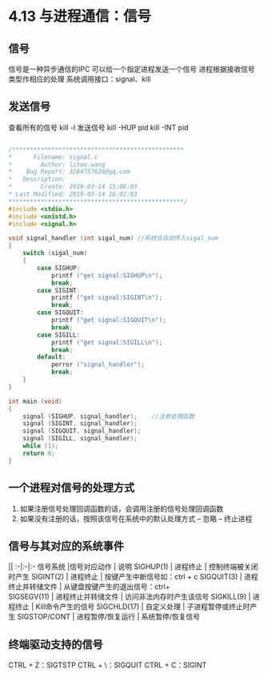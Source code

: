 # 4.13 与进程通信：信号
## 信号
信号是一种异步通信的IPC
可以给一个指定进程发送一个信号
进程根据接收信号类型作相应的处理
系统调用接口：signal、kill
## 发送信号
查看所有的信号 kill -l
发送信号
	kill -HUP pid
	kill -INT pid
```c

/************************************************
*      Filename: signal.c
*        Author: litao.wang
*    Bug Report: 3284757626@qq.com
*   Description: 
*        Create: 2019-03-14 15:08:03
* Last Modified: 2019-03-14 16:02:03
*************************************************/
#include <stdio.h>
#include <unistd.h>
#include <signal.h>

void signal_handler (int sigal_num)	//系统会自动传入sigal_num
{
	switch (sigal_num)
	{
		case SIGHUP:
			printf ("get signal:SIGHUP\n");
			break;
		case SIGINT:
			printf ("get signal:SIGINT\n");
			break;
		case SIGQUIT:
			printf ("get signal:SIGQUIT\n");
			break;
		case SIGILL:
			printf ("get signal:SIGILL\n");
			break;
		default:
			perror ("signal_handler");
			break;
	}
}

int main (void)
{
	signal (SIGHUP, signal_handler);	//注册处理函数
	signal (SIGINT, signal_handler);
	signal (SIGQUIT, signal_handler);
	signal (SIGILL, signal_handler);
	while (1);
	return 0;
}

```

## 一个进程对信号的处理方式
1. 如果注册信号处理回调函数的话，会调用注册的信号处理回调函数
2. 如果没有注册的话，按照该信号在系统中的默认处理方式
– 忽略
– 终止进程

## 信号与其对应的系统事件
||
:-|:-|:-
信号系统  |信号对应动作 | 说明
SIGHUP(1) | 进程终止 | 控制终端被关闭时产生
SIGINT(2) | 进程终止 | 按键产生中断信号如：ctrl + c
SIGQUIT(3) | 进程终止并转储文件 | 从键盘按键产生的退出信号：ctrl+\
SIGSEGV(11) | 进程终止并转储文件 | 访问非法内存时产生该信号
SIGKILL(9) | 进程终止 | Kill命令产生的信号
SIGCHLD(17) | 自定义处理 | 子进程暂停或终止时产生
SIGSTOP/CONT | 进程暂停/恢复运行 | 系统暂停/恢复信号

## 终端驱动支持的信号
CTRL + Z：SIGTSTP
CTRL + \：SIGQUIT
CTRL + C：SIGINT